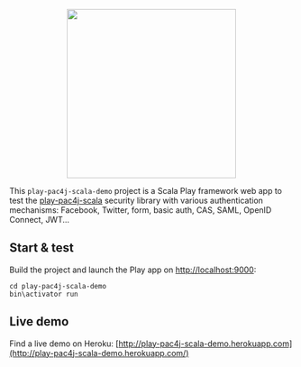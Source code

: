 <p align="center">
  <img src="https://pac4j.github.io/pac4j/img/logo-play.png" width="300" />
</p>

This `play-pac4j-scala-demo` project is a Scala Play framework web app to test the [play-pac4j-scala](https://github.com/pac4j/play-pac4j) security library with various authentication mechanisms: Facebook, Twitter, form, basic auth, CAS, SAML, OpenID Connect, JWT...


## Start & test

Build the project and launch the Play app on [http://localhost:9000](http://localhost:9000):

    cd play-pac4j-scala-demo
    bin\activator run


## Live demo

Find a live demo on Heroku: [http://play-pac4j-scala-demo.herokuapp.com](http://play-pac4j-scala-demo.herokuapp.com/)
